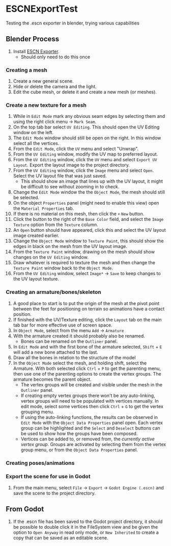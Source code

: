 # ESCNExportTest
Testing the .escn exporter in blender, trying various capabilities

## Blender Process

  1. Install [ESCN Exporter](https://github.com/godotengine/godot-blender-exporter).
     - Should only need to do this once
  
### Creating a mesh

  1. Create a new general scene.
  1. Hide or delete the camera and the light.
  1. Edit the cube mesh, or delete it and create a new mesh (or meshes).
 
### Create a new texture for a mesh

  1. While in `Edit Mode` mark any obvious seam edges by selecting them and using the right click menu -> `Mark Seam`.
  1. On the top tab bar select `UV Editing`. This should open the UV Editing window on the left.
  1. The `Edit Mode` window should still be open on the right. In this window select all the vertices.
  1. From the `Edit Mode`, click the `UV` menu and select "Unwrap".
  1. From the `UV Editing` window, modify the UV map to preferred layout.
  1. From the `UV Editing` window, click the `UV` menu and select `Export UV Layout`. Export the layout image to the project directory.
  1. From the `UV Editing` window, click the `Image` menu and select `Open`. Select the UV layout file that was just saved.
     - This should show an image that lines up with the UV layout, it might be difficult to see without zooming in to check.
  1. Change the `Edit Mode` window the the `Object Mode`, the mesh should still be selected.
  1. On the object `Properties` panel (might need to enable this view) open the `Material Properties` tab.
  1. If there is no material on this mesh, then click the `+` `New` button.
  1. Click the button to the right of the `Base Color` field, and select the `Image Texture` option from the `Texture` column.
  1. An `Open` button should have appeared, click this and select the UV layout image created earlier.
  1. Change the `Object Mode` window to `Texture Paint`, this should show the edges in black on the mesh from the UV layout image.
  1. From the `Texture Paint` window, drawing on the mesh should show changes on the `UV Editing` window.
  1. Draw whatever is required to texture the mesh and then change the `Texture Paint` window back to the `Object Mode`.
  1. From the `UV Editing` window, select `Image*` -> `Save` to keep changes to the UV layout texture.

### Creating an armature/bones/skeleton

  1. A good place to start is to put the origin of the mesh at the pivot point between the feet for positioning on terrain so animations have a contact position.
  1. If finished with the UV/Texture editing, click the `Layout` tab on the main tab bar for more effective use of screen space.
  1. In `Object Mode`, select from the menu `Add` -> `Armature`
  1. With the armature created it should probably also be renamed.
     - Bones can be renamed on the `Outliner` panel.
  1. In `Edit Mode` and with the first bone of the armature selected, `Shift` + `E` will add a new bone attached to the last.
  1. Draw all the bones in relation to the structure of the model
  1. In the `Object Mode` select the mesh, and holding shift, select the Armature. With both selected click `Ctrl` + `P` to get the parenting menu, then use one of the parenting options to create the vertex groups. The armature becomes the parent object.
     - The vertex groups will be created and visible under the mesh in the `Outliner` panel.
     - If creating empty vertex groups there won't be any auto-linking, vertex groups will need to be populated with vertices manually. In edit mode, select some vertices then click `Ctrl` + `G` to get the vertex grouping menu.
     - If using the auto-linking functions, the results can be observed in `Edit Mode` with the `Object Data Properties` panel open. Each vertex group can be highlighted and the `Select` and `Deselect` buttons can be used to show how the groups have been composed.
     - Vertices can be added to, or removed from, the *currently active vertex group*. Groups are activated by selecting them from the vertex group menu, or from the `Object Data Properties` panel.

### Creating poses/animations

  
### Export the scene for use in Godot

  1. From the main menu, select `File` -> `Export` -> `Godot Engine (.escn)` and save the scene to the project directory.

## From Godot

  1. If the .escn file has been saved to the Godot project directory, it should be possible to double click it in the FileSystem view and be given the option to `Open Anyway` in read only mode, or `New Inherited` to create a copy that can be saved as an editable scene.

